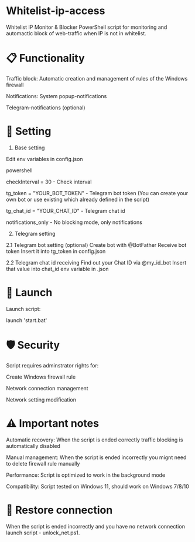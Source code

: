 # Whitelist-ip-access
Whitelist IP Monitor & Blocker
PowerShell script for monitoring and automactic block of web-traffic when IP is not in whitelist.

# 📋 Functionality
Traffic block: Automatic creation and management of rules of the Windows firewall

Notifications:
System popup-notifications

Telegram-notifications (optional)

# 🔧 Setting
1. Base setting 

Edit env variables in config.json

powershell 

checkInterval = 30                    - Check interval

tg_token = "YOUR_BOT_TOKEN"           - Telegram bot token (You can create your own bot or use existing which already defined in the script)

tg_chat_id = "YOUR_CHAT_ID"           - Telegram chat id

notifications_only                    - No blocking mode, only notifications

2. Telegram setting

2.1 Telegram bot setting (optional)
Create bot with @BotFather
Receive bot token
Insert it into tg_token in config.json

2.2 Telegram chat id receiving
Find out your Chat ID via @my_id_bot
Insert that value into chat_id env variable in .json

# 🚀 Launch

Launch script:

launch 'start.bat'

# 🛡️ Security
Script requires adminstrator rights for:

Create Windows firewall rule

Network connection management

Network setting modification


# ⚠️ Important notes
Automatic recovery: When the script is ended correctly traffic blocking is automatically disabled

Manual management: When the script is ended incorrectly you mignt need to delete firewall rule manually

Performance: Script is optimized to work in the background mode

Compatibility: Script tested on Windows 11, should work on Windows 7/8/10

# 🔄 Restore connection
When the script is ended incorrectly and you have no network connection launch script - unlock_net.ps1.

